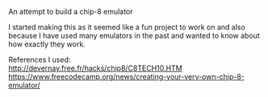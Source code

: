 An attempt to build a chip-8 emulator

I started making this as it seemed like a fun project to work on and also because I have used many emulators in the past and wanted to know about how exactly they work.

References I used:
<br>
http://devernay.free.fr/hacks/chip8/C8TECH10.HTM
<br>
https://www.freecodecamp.org/news/creating-your-very-own-chip-8-emulator/